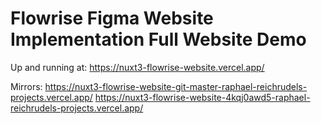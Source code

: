 # Flowrise Figma Website Implementation Full Website Demo

Up and running at:
https://nuxt3-flowrise-website.vercel.app/

Mirrors:
https://nuxt3-flowrise-website-git-master-raphael-reichrudels-projects.vercel.app/
https://nuxt3-flowrise-website-4kqj0awd5-raphael-reichrudels-projects.vercel.app/
